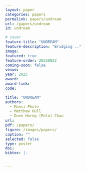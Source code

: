 ```yaml
---
layout: paper
categories: papers
permalink: papers/undream
url: /papers/undream
id: undream

# cover
feature-title: "UNDREAM"
feature-description: "Bridging .."
image: 
featured: true
feature-order: 20250922
coming-soon: false
venue: 
year: 2025
award: 
award-link:
code:

title: "UNDREAM"
authors:
  - Mansi Phute
  - Matthew Hull
  - Duen Horng (Polo) Chau
url: 
pdf: /papers/
figure: /images/papers/
caption: ""
selected: false
type: poster
doi: 
bibtex: |-
  

---
```


